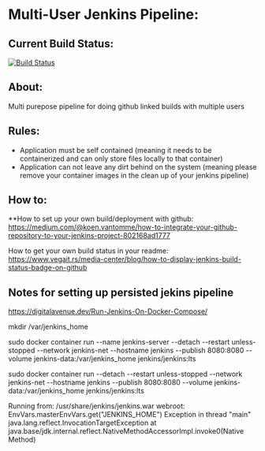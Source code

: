 # Multi-User Jenkins Pipeline: 
## Current Build Status: 
[![Build Status](http://172.105.156.21:8080/buildStatus/icon?job=jenkins_pipeline_test_build)](http://172.105.156.21:8080/job/jenkins_pipeline_test_build/)
## About: 
Multi purepose pipeline for doing github linked builds with multiple users 

## Rules: 
- Application must be self contained (meaning it needs to be containerized and can only store files locally to that container) 
- Application can not leave any dirt behind on the system (meaning please remove your container images in the clean up of your jenkins pipeline) 

## How to: 
**How to set up your own build/deployment with github:
https://medium.com/@koen.vantomme/how-to-integrate-your-github-repository-to-your-jenkins-project-802168ad1777

How to get your own build status in your readme: 
https://www.vegait.rs/media-center/blog/how-to-display-jenkins-build-status-badge-on-github

## Notes for setting up persisted jekins pipeline
https://digitalavenue.dev/Run-Jenkins-On-Docker-Compose/

mkdir /var/jenkins_home 

sudo docker container run --name jenkins-server --detach --restart unless-stopped --network jenkins-net --hostname jenkins --publish 8080:8080 --volume jenkins-data:/var/jenkins_home jenkins/jenkins:lts



sudo docker container run --detach --restart unless-stopped --network jenkins-net --hostname jenkins --publish 8080:8080 --volume jenkins-data:/var/jenkins_home jenkins/jenkins:lts


Running from: /usr/share/jenkins/jenkins.war
webroot: EnvVars.masterEnvVars.get("JENKINS_HOME")
Exception in thread "main" java.lang.reflect.InvocationTargetException
        at java.base/jdk.internal.reflect.NativeMethodAccessorImpl.invoke0(Native Method)
